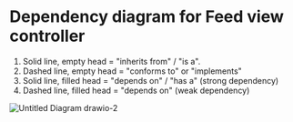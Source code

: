 # Dependency diagram for Feed view controller

1. Solid line, empty head = "inherits from" / "is a".
2. Dashed line, empty head = "conforms to" or "implements"
3. Solid line, filled head = "depends on" / "has a" (strong dependency)
4. Dashed line, filled head = "depends on" (weak dependency)


![Untitled Diagram drawio-2](https://user-images.githubusercontent.com/62758655/235627314-40da897a-8b71-4353-b509-de6f749e8d98.png)
